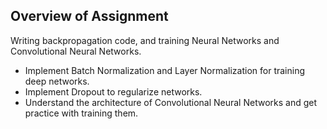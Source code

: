 ## Overview of Assignment

Writing backpropagation code, and training Neural Networks and Convolutional Neural Networks.

* Implement Batch Normalization and Layer Normalization for training deep networks.
* Implement Dropout to regularize networks.
* Understand the architecture of Convolutional Neural Networks and get practice with training them.
